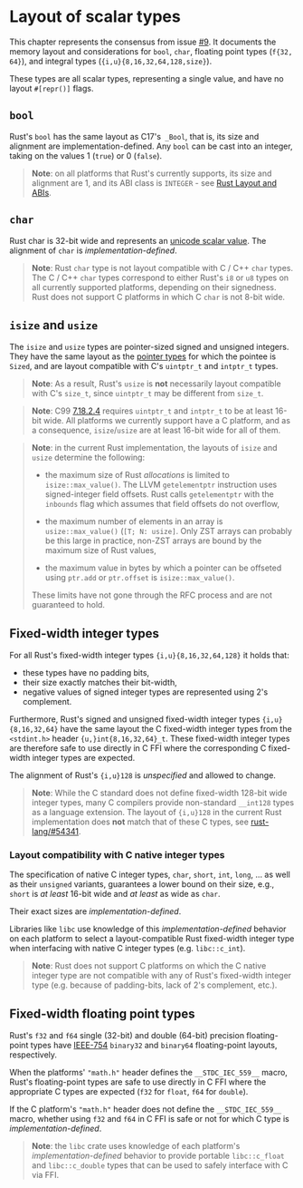 # Layout of scalar types

This chapter represents the consensus from issue [#9]. It documents the memory
layout and considerations for `bool`, `char`, floating point types (`f{32, 64}`), and integral types (`{i,u}{8,16,32,64,128,size}`).

These types are all scalar types, representing a single value, and have no
layout `#[repr()]` flags.

[#9]: https://github.com/rust-rfcs/unsafe-code-guidelines/issues/9

## `bool`

Rust's `bool` has the same layout as C17's` _Bool`, that is, its size and
alignment are implementation-defined. Any `bool` can be cast into an integer,
taking on the values 1 (`true`) or 0 (`false`).

> **Note**: on all platforms that Rust's currently supports, its size and
> alignment are 1, and its ABI class is `INTEGER` - see [Rust Layout and ABIs].

[Rust Layout and ABIs]: https://gankro.github.io/blah/rust-layouts-and-abis/#the-layoutsabis-of-builtins

## `char`

Rust char is 32-bit wide and represents an [unicode scalar value]. The alignment
of `char` is _implementation-defined_.

[unicode scalar value]: http://www.unicode.org/glossary/#unicode_scalar_value

> **Note**: Rust `char` type is not layout compatible with C / C++ `char` types.
> The C / C++ `char` types correspond to either Rust's `i8` or `u8` types on all
> currently supported platforms, depending on their signedness. Rust does not
> support C platforms in which C `char` is not 8-bit wide.

## `isize` and `usize`

The `isize` and `usize` types are pointer-sized signed and unsigned integers.
They have the same layout as the [pointer types] for which the pointee is
`Sized`, and are layout compatible with C's `uintptr_t` and `intptr_t` types.

> **Note**: As a result, Rust's `usize` is **not** necessarily layout
> compatible with C's `size_t`, since `uintptr_t` may be different from
> `size_t`.

> **Note**: C99 [7.18.2.4](https://port70.net/~nsz/c/c99/n1256.html#7.18.2.4)
> requires `uintptr_t` and `intptr_t` to be at least 16-bit wide. All 
> platforms we currently support have a C platform, and as a consequence,
> `isize`/`usize` are at least 16-bit wide for all of them.

> **Note**: in the current Rust implementation, the layouts of `isize` and
> `usize` determine the following:
> 
> * the maximum size of Rust _allocations_ is limited to `isize::max_value()`.
>   The LLVM `getelementptr` instruction uses signed-integer field offsets. Rust
>   calls `getelementptr` with the `inbounds` flag which assumes that field
>   offsets do not overflow,
>
> * the maximum number of elements in an array is `usize::max_value()` (`[T; N:
>   usize]`. Only ZST arrays can probably be this large in practice, non-ZST
>   arrays are bound by the maximum size of Rust values,
>
> * the maximum value in bytes by which a pointer can be offseted using
>   `ptr.add` or `ptr.offset` is `isize::max_value()`.
>
> These limits have not gone through the RFC process and are not guaranteed to
> hold.

[pointer types]: ./pointers.md

## Fixed-width integer types

For all Rust's fixed-width integer types `{i,u}{8,16,32,64,128}` it holds that:

* these types have no padding bits,
* their size exactly matches their bit-width,
* negative values of signed integer types are represented using 2's complement.

Furthermore, Rust's signed and unsigned fixed-width integer types
`{i,u}{8,16,32,64}` have the same layout the C fixed-width integer types from
the `<stdint.h>` header `{u,}int{8,16,32,64}_t`. These fixed-width integer types
are therefore safe to use directly in C FFI where the corresponding C
fixed-width integer types are expected.

The alignment of Rust's `{i,u}128` is _unspecified_ and allowed to change.

> **Note**: While the C standard does not define fixed-width 128-bit wide
> integer types, many C compilers provide non-standard `__int128` types as a
> language extension. The layout of `{i,u}128` in the current Rust
> implementation does **not** match that of these C types, see 
> [rust-lang/#54341](https://github.com/rust-lang/rust/issues/54341).

### Layout compatibility with C native integer types

The specification of native C integer types, `char`, `short`, `int`, `long`,
... as well as their `unsigned` variants, guarantees a lower bound on their  size,
e.g., `short` is _at least_ 16-bit wide and _at least_ as wide as `char`.

Their exact sizes are _implementation-defined_. 

Libraries like `libc` use knowledge of this _implementation-defined_ behavior on
each platform to select a layout-compatible Rust fixed-width integer type when
interfacing with native C integer types (e.g. `libc::c_int`).

> **Note**: Rust does not support C platforms on which the C native integer type
> are not compatible with any of Rust's fixed-width integer type (e.g. because
> of padding-bits, lack of 2's complement, etc.).

## Fixed-width floating point types

Rust's `f32` and `f64` single (32-bit) and double (64-bit) precision
floating-point types have [IEEE-754] `binary32` and `binary64` floating-point
layouts, respectively.

When the platforms' `"math.h"` header defines the `__STDC_IEC_559__` macro,
Rust's floating-point types are safe to use directly in C FFI where the
appropriate C types are expected (`f32` for `float`, `f64` for `double`).

If the C platform's `"math.h"` header does not define the `__STDC_IEC_559__`
macro, whether using `f32` and `f64` in C FFI is safe or not for which C type is
_implementation-defined_.

> **Note**: the `libc` crate uses knowledge of each platform's
> _implementation-defined_ behavior to provide portable `libc::c_float` and
> `libc::c_double` types that can be used to safely interface with C via FFI.

[IEEE-754]: https://en.wikipedia.org/wiki/IEEE_754
